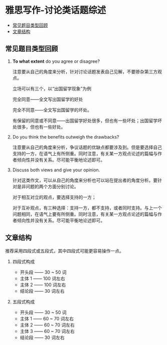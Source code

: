 # 雅思写作-讨论类话题综述

  - [常见题目类型回顾](#%E5%B8%B8%E8%A7%81%E9%A2%98%E7%9B%AE%E7%B1%BB%E5%9E%8B%E5%9B%9E%E9%A1%BE)
  - [文章结构](#%E6%96%87%E7%AB%A0%E7%BB%93%E6%9E%84)

## 常见题目类型回顾
1. **To what extent** do you agree or disagree?

    注意要从自己的角度来分析，针对讨论话题发表自己见解，不要掺杂第三方观点。

    立场可以有三个，以“出国留学现象”为例

    完全同意——全文写出国留学的好处

    完全不同意——全文写出国留学的坏处。

    有保留的同意或不同意——出国留学好处很多，但也有一些坏处；出国留学坏处很多，但也有一些好处。

2. Do you think the benefits outweigh the drawbacks?

    注意要从自己的角度来分析，争议话题的优缺点都要涉及到。但是要选择自己支持的一方，在语气上有所侧重。同时注意，有关某一方观点论述的篇幅与作者倾向性并没有关系。尽可能平衡地论述即可。

3. Discuss both views and give your opinion.

    针对这类作文，可以从自己的角度来分析也可以站在提出者的角度分析。要针对是非问题的两个方面分别讨论。

    对于相互对立的观点，要选择支持的一方；

    对于互补观点，有三种选择：支持一方，都不支持，或者同时支持。与上一个问题相同，在语气上要有所侧重。同时注意，有关某一方观点论述的篇幅与作者倾向性并没有关系。尽可能平衡地论述即可。

## 文章结构
推荐采用四段式或五段式，其中四段式可能更容易操作一点。

1. 四段式构成

    * 开头段 —— 30 ~ 50 词
    * 主体 1 —— 100 词左右
    * 主体 2 —— 100 词左右
    * 结论段 —— 30 词左右

2. 五段式构成

    * 开头段 —— 30 ~ 50 词
    * 主体 1 —— 60 ~ 70 词左右
    * 主体 2 —— 60 ~ 70 词左右
    * 主体 3 —— 60 ~ 70 词左右
    * 结论段 —— 30 词左右
